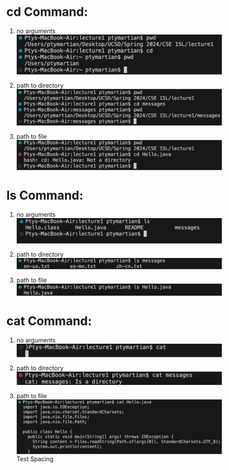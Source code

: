 # cd Command:
1. no arguments
![Image](https://github.com/ptymartin/cse15l-lab-reports/blob/main/cd_noArgs.png)


2. path to directory
![image](https://github.com/ptymartin/cse15l-lab-reports/blob/main/cd_directory.png)


3. path to file
![image](https://github.com/ptymartin/cse15l-lab-reports/blob/main/cd_file.png)


# ls Command:
1. no arguments
![Image](https://github.com/ptymartin/cse15l-lab-reports/blob/main/ls_noArgs.png)


2. path to directory
![image](https://github.com/ptymartin/cse15l-lab-reports/blob/main/ls_directory.png)


3. path to file
![image](https://github.com/ptymartin/cse15l-lab-reports/blob/main/ls_file.png)


# cat Command:
1. no arguments
![Image](https://github.com/ptymartin/cse15l-lab-reports/blob/main/cat_noArgs.png)


2. path to directory
![image](https://github.com/ptymartin/cse15l-lab-reports/blob/main/cat_directory.png)


3. path to file
![image](https://github.com/ptymartin/cse15l-lab-reports/blob/main/cat_file.png)
Test Spacing
